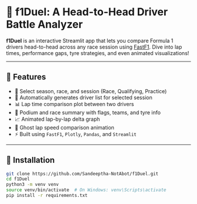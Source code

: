 # 🏁 f1Duel: A Head-to-Head Driver Battle Analyzer

**f1Duel** is an interactive Streamlit app that lets you compare Formula 1 drivers head-to-head across any race session using [FastF1](https://theoehrly.github.io/Fast-F1/). Dive into lap times, performance gaps, tyre strategies, and even animated visualizations!

---

## 🚀 Features

- 📅 Select season, race, and session (Race, Qualifying, Practice)
- 🧠 Automatically generates driver list for selected session
- 📊 Lap time comparison plot between two drivers
- 🥇 Podium and race summary with flags, teams, and tyre info
- 📈 Animated lap-by-lap delta graph
- 👻 Ghost lap speed comparison animation
- ⚡ Built using `FastF1`, `Plotly`, `Pandas`, and `Streamlit`

---

## 🧰 Installation

```bash
git clone https://github.com/Sandeeptha-NotAbot/f1Duel.git
cd f1Duel
python3 -m venv venv
source venv/bin/activate  # On Windows: venv\Scripts\activate
pip install -r requirements.txt
